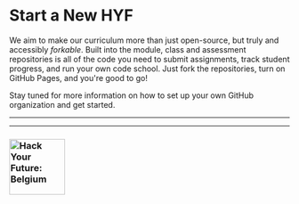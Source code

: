 # Start a New HYF

We aim to make our curriculum more than just open-source, but truly and accessibly _forkable_.  Built into the module, class and assessment repositories is all of the code you need to submit assignments, track student progress, and run your own code school.  Just fork the repositories, turn on GitHub Pages, and you're good to go!


Stay tuned for more information on how to set up your own GitHub organization and get started.


---
---
### <a href="https://hackyourfuture.be" target="_blank"><img src="https://user-images.githubusercontent.com/18554853/63941625-4c7c3d00-ca6c-11e9-9a76-8d5e3632fe70.jpg" width="100" height="100" alt="Hack Your Future: Belgium"></a>

